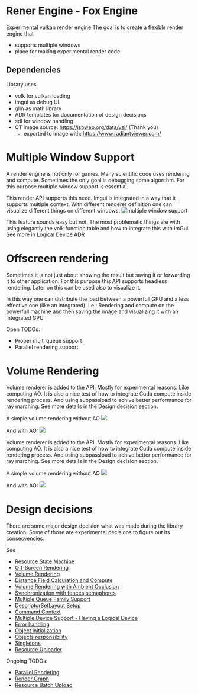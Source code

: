 # Rener Engine - Fox Engine
Experimental vulkan render engine
The goal is to create a flexible render engine that 
 - supports multiple windows
 - place for making experimental render code.

## Dependencies
Library uses 
 - volk for vulkan loading
 - imgui as debug UI.
 - glm as math library
 - ADR templates for documentation of design decisions
 - sdl for window handling
 - CT image source: https://isbweb.org/data/vsj/ (Thank you)
   - exported to image with: https://www.radiantviewer.com/

# Multiple Window Support

A render engine is not only for games. Many scientific code uses rendering and compute. Sometimes the only goal is debugging some algorithm. For this purpose multiple window support is essential. 

This render API supports this need. Imgui is integrated in a way that it supports multiple context. With different renderer definition one can visualize different things on different windows.
![multiple window support](./render_engine/documentation/images/multi_window.png)

This feature sounds easy but not. The most problematic things are with using elegantly the volk function table and how to integrate this with ImGui. See more in [Logical Device ADR](./render_engine/documentation/logical_device.md)

# Offscreen rendering

Sometimes it is not just about showing the result but saving it or forwarding it to other application. For this purpose this API supports headless rendering. Later on this can be used also to visualize it. 

In this way one can distribute the load between a powerfull GPU and a less effective one (like an integrated). I.e.: Rendering and compute on the powerfull machine and then saving the image and visualizing it with an integrated GPU

Open TODOs:
- Proper multi queue support
- Parallel rendering support

# Volume Rendering

Volume renderer is added to the API. Mostly for experimental reasons. Like computing AO.
It is also a nice test of how to integrate Cuda compute inside rendering process. And using subpassload to achive better performance for ray marching. See more details in the Design decision section.

A simple volume rendering without AO
![](./render_engine/documentation/images/volume_rendering_ao.png)

And with AO:
![](./render_engine/documentation/images/volume_rendering_no_ao.png)



Volume renderer is added to the API. Mostly for experimental reasons. Like computing AO.
It is also a nice test of how to integrate Cuda compute inside rendering process. And using subpassload to achive better performance for ray marching. See more details in the Design decision section.

A simple volume rendering without AO
![](./render_engine/documentation/images/volume_rendering_ao.png)

And with AO:
![](./render_engine/documentation/images/volume_rendering_no_ao.png)

 # Design decisions

There are some major design decision what was made during the library creation. Some of those are experimental decisions to figure out
its consecvencies. 

See 
 - [Resource State Machine](render_engine/documentation/resource-state-machine.md)
 - [Off-Screen Rendering](render_engine/documentation/offscreen-rendering.md)
 - [Volume Rendering](render_engine/documentation/volume-rendering.md)
 - [Distance Field Calculation and Compute](render_engine/documentation/distance-field-calculation.md)
 - [Volume Rendering with Ambient Occlusion](render_engine/documentation/volume-rendering_ao.md)
 - [Synchronization with fences,semaphores](render_engine/documentation/synchronization-primitives.md)
 - [Multiple Queue Family Support](render_engine/documentation/multiple_queue_family_support.md)
 - [DescriptorSetLayout Setup](render_engine/documentation/descriptor-set-layout-setup.md)
 - [Command Context](render_engine/documentation/command_context.md)
 - [Multiple Device Support - Having a Logical Device](render_engine/documentation/logical_device.md)
 - [Error handling](render_engine/documentation/handling-errors.md)
 - [Object initialization](render_engine/documentation/object-initializations.md)
 - [Objects responsibility](render_engine/documentation/objects-responsibility.md)
 - [Singletons](render_engine/documentation/singletons.md)
 - [Resource Uploader](render_engine/documentation/resource_uploader.md)

Ongoing TODOs:
 - [Parallel Rendering](render_engine/documentation/todo/parallel_rendering.md)
 - [Render Graph](render_engine/documentation/todo/render_graph.md)
 - [Resource Batch Upload](render_engine/documentation/todo/resource_batch_upload.md)
